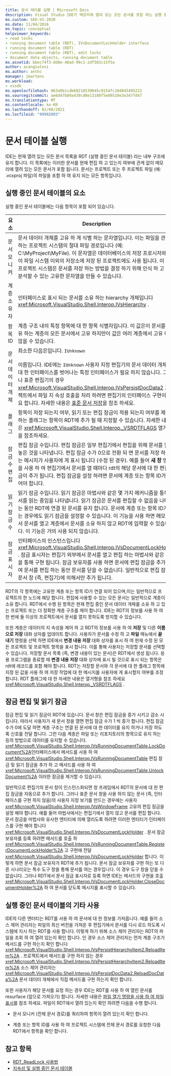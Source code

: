 ```yaml
---
title: 문서 테이블 실행 | Microsoft Docs
description: Visual Studio IDE가 메모리에 열려 있는 모든 문서를 포함 하는 실행 중인 문서 테이블을 유지 관리 하는 방법을 알아봅니다.
ms.custom: SEO-VS-2020
ms.date: 11/04/2016
ms.topic: conceptual
helpviewer_keywords:
- read locks
- running document table (RDT), IVsDocumentLockHolder interface
- running document table (RDT)
- running document table (RDT), edit locks
- document data objects, running document table
ms.assetid: bbec74f3-dd8e-48ad-99c1-2df503c15f5a
author: acangialosi
ms.author: anthc
manager: jmartens
ms.workload:
- vssdk
ms.openlocfilehash: 863a9b1cdb68218539045c9154fc18d845495222
ms.sourcegitcommit: ae6d47b09a439cd0e13180f5e89510e3e347fd47
ms.translationtype: MT
ms.contentlocale: ko-KR
ms.lasthandoff: 02/08/2021
ms.locfileid: "99902893"
---
```

# <a name="running-document-table"></a>문서 테이블 실행
IDE는 현재 열려 있는 모든 문서 목록을 RDT (실행 중인 문서 테이블) 라는 내부 구조에 유지 합니다. 이 목록에는 이러한 문서를 현재 편집 하 고 있는지 여부에 관계 없이 메모리에 열려 있는 모든 문서가 포함 됩니다. 문서는 프로젝트 또는 주 프로젝트 파일 (예: .vcxproj 파일)의 파일을 포함 하 여 유지 되는 모든 항목입니다.

## <a name="elements-of-the-running-document-table"></a>실행 중인 문서 테이블의 요소
 실행 중인 문서 테이블에는 다음 항목이 포함 되어 있습니다.

|요소|Description|
|-------------|-----------------|
|문서 모니커|문서 데이터 개체를 고유 하 게 식별 하는 문자열입니다. 이는 파일을 관리 하는 프로젝트 시스템의 절대 파일 경로입니다 (예: C:\MyProject\MyFile). 이 문자열은 데이터베이스의 저장 프로시저와 같이 파일 시스템 이외의 저장소에 저장 된 프로젝트에도 사용 됩니다. 이 경우 프로젝트 시스템은 문서를 저장 하는 방법을 결정 하기 위해 인식 하 고 구문 분석할 수 있는 고유한 문자열을 만들 수 있습니다.|
|계층 소유자|인터페이스로 표시 되는 문서를 소유 하는 hierarchy 개체입니다 <xref:Microsoft.VisualStudio.Shell.Interop.IVsHierarchy> .|
|항목 ID|계층 구조 내의 특정 항목에 대 한 항목 식별자입니다. 이 값은이 문서를 소유 하는 계층의 모든 문서에서 고유 하지만이 값은 여러 계층에서 고유 하지 않을 수 있습니다.|
|문서 데이터 개체|최소한 다음은입니다. `IUnknown`<br /><br /> 이름입니다. IDE에는 `IUnknown` 사용자 지정 편집기의 문서 데이터 개체에 대 한 인터페이스를 벗어나는 특정 인터페이스가 필요 하지 않습니다. 그러나 표준 편집기의 경우 <xref:Microsoft.VisualStudio.Shell.Interop.IVsPersistDocData2> 프로젝트에서 파일 지 속성 호출을 처리 하려면 편집기의 인터페이스 구현이 필요 합니다. 자세한 내용은 [표준 문서 저장](../../extensibility/internals/saving-a-standard-document.md)을 참조 하세요.|
|플래그|항목이 저장 되는지 여부, 읽기 또는 편집 잠금이 적용 되는지 여부를 제어 하는 플래그는 항목이 RDT에 추가 될 때 지정할 수 있습니다. 자세한 내용은 <xref:Microsoft.VisualStudio.Shell.Interop._VSRDTFLAGS> 열거형을 참조하세요.|
|잠금 수 편집|편집 잠금 수입니다. 편집 잠금은 일부 편집기에서 편집을 위해 문서를 열어 놓은 것을 나타냅니다. 편집 잠금 수가 0으로 전환 되 면 문서를 저장 하 라는 메시지가 사용자에 게 표시 됩니다 (수정 된 경우). 예를 들어 **새 창** 명령을 사용 하 여 편집기에서 문서를 열 때마다 rdt의 해당 문서에 대 한 편집 잠금이 추가 됩니다. 편집 잠금을 설정 하려면 문서에 계층 또는 항목 ID가 있어야 합니다.|
|읽기 잠금 수|읽기 잠금 수입니다. 읽기 잠금은 마법사와 같은 몇 가지 메커니즘을 통해 문서를 읽는 중임을 나타냅니다. 읽기 잠금은 문서를 편집할 수 없음을 나타내는 동안 RDT에 연결 된 문서를 유지 합니다. 문서에 계층 또는 항목 ID가 없는 경우에도 읽기 잠금을 설정할 수 있습니다. 이 기능을 사용 하면 메모리에서 문서를 열고 계층에서 문서를 소유 하지 않고 RDT에 입력할 수 있습니다. 이 기능은 거의 사용 되지 않습니다.|
|잠금 표시자|인터페이스의 인스턴스입니다 <xref:Microsoft.VisualStudio.Shell.Interop.IVsDocumentLockHolder> . 잠금 표시자는 편집기 외부에서 문서를 열고 편집 하는 마법사와 같은 기능을 통해 구현 됩니다. 잠금 보유자를 사용 하면 문서에 편집 잠금을 추가 하 여 문서를 편집 하는 동안 문서를 닫을 수 없습니다. 일반적으로 편집 잠금은 문서 창 (즉, 편집기)에 의해서만 추가 됩니다.|

 RDT의 각 항목에는 고유한 계층 또는 항목 ID가 연결 되어 있으며,이는 일반적으로 프로젝트의 한 노드에 해당 합니다. 편집에 사용할 수 있는 모든 문서는 일반적으로 계층이 소유 합니다. RDT에서 수행 된 항목은 현재 편집 중인 문서 데이터 개체를 소유 하 고 있는 프로젝트 또는 더 정확한 계층 구조를 제어 합니다. IDE는 RDT의 정보를 사용 하 여 한 번에 둘 이상의 프로젝트에서 문서를 열지 못하도록 방지할 수 있습니다.

 또한 계층은 데이터의 지 속성을 제어 하 고 RDT의 정보를 사용 하 여 **저장** 및 다른 **이름으로 저장** 대화 상자를 업데이트 합니다. 사용자가 문서를 수정 하 고 **파일** 메뉴에서 **끝내기** 명령을 선택 하면 IDE에서 **변경 내용 저장** 대화 상자를 표시 하 여 현재 수정 된 모든 프로젝트 및 프로젝트 항목을 표시 합니다. 이를 통해 사용자는 저장할 문서를 선택할 수 있습니다. 저장할 문서 목록 (즉, 변경 내용이 있는 문서)은 RDT에서 생성 됩니다. 응용 프로그램을 종료할 때 **변경 내용 저장** 대화 상자에 표시 될 것으로 표시 되는 항목은 rdt에 레코드를 포함 해야 합니다. RDT는 저장할 문서와 각 문서에 대 한 플래그 항목에 지정 된 값을 사용 하 여 저장 작업에 대 한 메시지를 사용자에 게 표시할지 여부를 조정 합니다. RDT 플래그에 대 한 자세한 내용은 열거형을 참조 하세요 <xref:Microsoft.VisualStudio.Shell.Interop._VSRDTFLAGS> .

## <a name="edit-locks-and-read-locks"></a>잠금 편집 및 읽기 잠금
 잠금 편집 및 읽기 잠금이 RDT에 있습니다. 문서 창은 편집 잠금을 증가 시키고 감소 시킵니다. 따라서 사용자가 새 문서 창을 열면 편집 잠금 수가 1 씩 증가 합니다. 편집 잠금 수가 0에 도달 하면 계층 구조는 연결 된 문서에 대 한 데이터를 유지 하거나 저장 하도록 신호를 전달 합니다. 그런 다음 계층은 파일 또는 리포지토리의 항목으로 유지 하는 등의 방법으로 데이터를 유지할 수 있습니다. <xref:Microsoft.VisualStudio.Shell.Interop.IVsRunningDocumentTable.LockDocument%2A>인터페이스에서 메서드를 사용 하 여 <xref:Microsoft.VisualStudio.Shell.Interop.IVsRunningDocumentTable> 편집 잠금 및 읽기 잠금을 추가 하 고 메서드를 사용 하 여 <xref:Microsoft.VisualStudio.Shell.Interop.IVsRunningDocumentTable.UnlockDocument%2A> 이러한 잠금을 제거할 수 있습니다.

 일반적으로 편집기의 문서 창이 인스턴스화되면 창 프레임에서 RDT의 문서에 대 한 편집 잠금을 자동으로 추가 합니다. 그러나 표준 문서 창을 사용 하지 않는 문서 (즉, 인터페이스를 구현 하지 않음)의 사용자 지정 보기를 만드는 경우에는 사용자 <xref:Microsoft.VisualStudio.Shell.Interop.IVsWindowFrame> 고유의 편집 잠금을 설정 해야 합니다. 예를 들어 마법사에서는 편집기에서 열지 않고 문서를 편집 합니다. 문서 잠금을 마법사와 유사한 엔터티에 의해 열리도록 하려면 이러한 엔터티가 인터페이스를 구현 해야 합니다 <xref:Microsoft.VisualStudio.Shell.Interop.IVsDocumentLockHolder> . 문서 잠금 보유자를 등록 하려면 메서드를 호출 하 <xref:Microsoft.VisualStudio.Shell.Interop.IVsRunningDocumentTable.RegisterDocumentLockHolder%2A> 고 구현에 전달 <xref:Microsoft.VisualStudio.Shell.Interop.IVsDocumentLockHolder> 합니다. 이렇게 하면 문서 잠금 보유자가 RDT에 추가 됩니다. 문서 잠금 보유자를 구현 하는 또 다른 시나리오는 특수 도구 창을 통해 문서를 여는 경우입니다. 이 경우 도구 창을 닫을 수 없습니다. 그러나 RDT에서 문서 잠금 표시자로 등록 하면 IDE는 메서드의 구현을 호출 <xref:Microsoft.VisualStudio.Shell.Interop.IVsDocumentLockHolder.CloseDocumentHolder%2A> 하 여 문서를 닫도록 메시지를 표시할 수 있습니다.

## <a name="other-uses-of-the-running-document-table"></a>실행 중인 문서 테이블의 기타 사용
 IDE의 다른 엔터티는 RDT를 사용 하 여 문서에 대 한 정보를 가져옵니다. 예를 들어 소스 제어 관리자는 파일의 최신 버전을 가져온 후 편집기에서 문서를 다시 로드 하도록 시스템에 지시 하는 RDT를 사용 합니다. 이렇게 하기 위해 소스 제어 관리자는 RDT의 파일을 조회 하 여 열려 있는지 확인 합니다. 인 경우 소스 제어 관리자는 먼저 계층 구조가 메서드를 구현 하는지 확인 합니다 <xref:Microsoft.VisualStudio.Shell.Interop.IVsPersistHierarchyItem2.ReloadItem%2A> . 프로젝트에서 메서드를 구현 하지 않는 경우 <xref:Microsoft.VisualStudio.Shell.Interop.IVsPersistHierarchyItem2.ReloadItem%2A> 소스 제어 관리자는 <xref:Microsoft.VisualStudio.Shell.Interop.IVsPersistDocData2.ReloadDocData%2A> 문서 데이터 개체에서 직접 메서드를 구현 하는지 확인 합니다.

 또한 사용자가 해당 문서를 요청 하는 경우 IDE는 RDT를 사용 하 여 열린 문서를 resurface (앞으로 가져오기) 합니다. 자세한 내용은 [파일 열기 명령을 사용 하 여 파일 표시](../../extensibility/internals/displaying-files-by-using-the-open-file-command.md)를 참조 하세요. 파일이 RDT에서 열려 있는지 확인 하려면 다음을 수행 합니다.

- 문서 모니커 (전체 문서 경로)를 쿼리하여 항목이 열려 있는지 확인 합니다.

- 계층 또는 항목 ID를 사용 하 여 프로젝트 시스템에 전체 문서 경로를 요청한 다음 RDT에서 항목을 확인 합니다.

## <a name="see-also"></a>참고 항목
- [RDT_ReadLock 사용법](../../extensibility/internals/rdt-readlock-usage.md)
- [지속성 및 실행 중인 문서 테이블](../../extensibility/internals/persistence-and-the-running-document-table.md)
